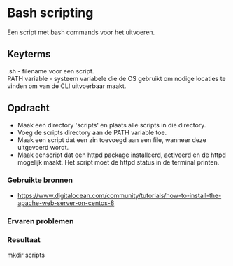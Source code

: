 # Bash scripting
Een script met bash commands voor het uitvoeren.

## Keyterms
.sh - filename voor een script. <br/>
PATH variable - systeem variabele die de OS gebruikt om nodige locaties te vinden om van de CLI uitvoerbaar maakt.

## Opdracht
- Maak een directory 'scripts' en plaats alle scripts in die directory.
- Voeg de scripts directory aan de PATH variable toe.
- Maak een script dat een zin toevoegd aan een file, wanneer deze uitgevoerd wordt.
- Maak eenscript dat een httpd package installeerd, activeerd en de httpd mogelijk maakt. Het script moet de httpd status in de terminal printen. 

### Gebruikte bronnen
* https://www.digitalocean.com/community/tutorials/how-to-install-the-apache-web-server-on-centos-8 

### Ervaren problemen


### Resultaat
mkdir scripts


